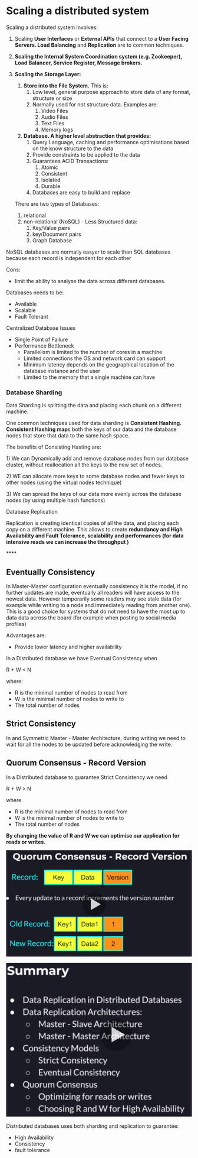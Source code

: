 # Scaling a distributed system

Scaling a distributed system involves:

1. Scaling **User Interfaces** or **External APIs** that connect to a **User Facing Servers. Load Balancing** and **Replication** are to common techniques.
2. **Scaling the Internal System Coordination system \(e.g. Zookeeper\), Load Balancer, Service Register, Message brokers.** 
3. **Scaling the Storage Layer:**

   1. **Store into the File System.** This is:
      1. Low level, general purpose approach to store data of any format, structure or size
      2. Normally used for not structure data. Examples are:
         1. Video Files 
         2. Audio Files 
         3. Text Files
         4. Memory logs
   2. **Database. A higher level abstraction that provides:**
      1. Query Language, caching and performance optimisations based on the know structure to the data  
      2. Provide constraints to be applied to the data 
      3. Guarantees ACID Transactions:
         1. Atomic
         2. Consistent 
         3. Isolated 
         4. Durable
      4. Databases are easy to build and replace

   There are two types of Databases:

   1. relational 
   2. non-relational \(NoSQL\) - Less Structured data:
      1. Key/Value pairs
      2. key/Document pairs 
      3. Graph Database

NoSQL databases are normally easyer to scale than SQL databases because each record is independent for each other 

Cons:

* limit the ability to analyse the data across different databases.

Databases needs to be:

* Available 
* Scalable
* Fault Tolerant 

Centralized Database Issues

* Single Point of Failure
* Performance Bottleneck
  * Parallelism is limited to the number of cores in a machine
  * Limited connections the OS and network card can support
  * Minimum latency depends on the geographical location of the database instance and the user
  * Limited to the memory that a single machine can have 

### Database Sharding

Data Sharding is splitting the data and placing each chunk on a different machine.

One common techniques used for data sharding is **Consistent Hashing. Consistent Hashing map**s both the keys of our data and the database nodes that store that data to the same hash space.

The benefits of Consisting Hasting are:

1\) We can Dynamically add and remove database nodes from our database cluster, without reallocation all the keys to the new set of nodes.

2\) WE can allocate more keys to some database nodes and fewer keys to other nodes \(using the virtual nodes technique\)

3\) We can spread the keys of our data more evenly across the database nodes \(by using multiple hash functions\)



Database Replication 

Replication is creating identical copies of all the data, and placing each copy on a different machine. This allows to create **redundancy and High Availability and Fault Tolerance, scalability and performances \(for data intensive reads we can increase the throughput \)**

\*\*\*\*

## Eventually Consistency

In Master-Master configuration eventually consistency it is the model, if no further updates are made, eventually all readers will have access to the newest data. However temporarily some readers may see stale data \(for example while writing to a node and immediately reading from another one\). This is a good choice for systems that do not need to have the most up to data data across the board \(for example when posting to social media profiles\)

Advantages are:

* Provide lower latency and higher availability



In a Distributed database we have Eventual Consistency when 

R + W &lt; N  

where: 

* R is the minimal number of nodes to read from 
* W is the minimal number of nodes to write to 
* The total number of nodes

## Strict Consistency

In and Symmetric Master - Master Architecture, during writing we need to wait for all the nodes to be updated before acknowledging the write.



## Quorum Consensus - Record Version

In a Distributed database to guarantee Strict Consistency we need 

R + W &gt; N  

where 

* R is the minimal number of nodes to read from 
* W is the minimal number of nodes to write to 
* The total number of nodes

**By changing the value of R and W we can optimise our application for reads or writes.** 

![](../../../.gitbook/assets/image%20%2814%29.png)



![](../../../.gitbook/assets/image%20%2816%29.png)

Distributed databases uses both sharding and replication to guarantee:

* High Availability
* Consistency 
*  fault tolerance 

